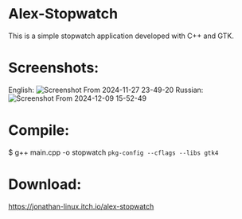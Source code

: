 # Alex-Stopwatch
This is a simple stopwatch application developed with C++ and GTK.

# Screenshots:
English: 
![Screenshot From 2024-11-27 23-49-20](https://github.com/user-attachments/assets/255dc9d3-6b3d-4cb6-b505-044103453f89)
Russian:
![Screenshot From 2024-12-09 15-52-49](https://github.com/user-attachments/assets/2d1a62f8-c39c-4913-adb5-c1a00c15086b)

# Compile: 
$ g++ main.cpp -o stopwatch `pkg-config --cflags --libs gtk4`

# Download:
https://jonathan-linux.itch.io/alex-stopwatch
